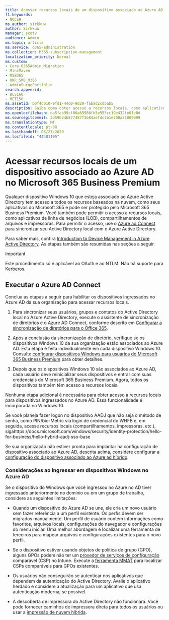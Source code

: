 ```yaml
---
title: Acessar recursos locais de um dispositivo associado ao Azure AD no Microsoft 365 Business
f1.keywords:
- NOCSH
ms.author: sirkkuw
author: Sirkkuw
manager: scotv
audience: Admin
ms.topic: article
ms.service: o365-administration
ms.collection: M365-subscription-management
localization_priority: Normal
ms.custom:
- Core_O365Admin_Migration
- MiniMaven
- MSB365
- OKR_SMB_M365
- AdminSurgePortfolio
search.appverid:
- BCS160
- MET150
ms.assetid: b0f4d010-9fd1-44d0-9d20-fabad2cdbab5
description: Saiba como obter acesso a recursos locais, como aplicativos de linha de negócios, compartilhamento de arquivos e impressoras de um dispositivo Windows 10 associado ao Azure Active Directory.
ms.openlocfilehash: da5fab99cf00a65986fb5e555cc19e432fe0fe8d
ms.sourcegitcommit: 2d59b24b877487f3b84aefdc7b1e200a21009999
ms.translationtype: MT
ms.contentlocale: pt-BR
ms.lasthandoff: 05/27/2020
ms.locfileid: "44401105"
---
```

# <a name="access-on-premises-resources-from-an-azure-ad-joined-device-in-microsoft-365-business-premium"></a>Acessar recursos locais de um dispositivo associado ao Azure AD no Microsoft 365 Business Premium

Qualquer dispositivo Windows 10 que esteja associado ao Azure Active Directory tem acesso a todos os recursos baseados na nuvem, como seus aplicativos do Microsoft 365 e pode ser protegido pelo Microsoft 365 Business Premium. Você também pode permitir o acesso a recursos locais, como aplicativos de linha de negócios (LOB), compartilhamentos de arquivos e impressoras. Para permitir o acesso, use o [Azure ad Connect](https://docs.microsoft.com/azure/active-directory/connect/active-directory-aadconnect) para sincronizar seu Active Directory local com o Azure Active Directory. 

Para saber mais, confira [Introduction to Device Management in Azure Active Directory](https://docs.microsoft.com/azure/active-directory/device-management-introduction).
As etapas também são resumidas nas seções a seguir.

> [!IMPORTANT]
> Este procedimento só é aplicável ao OAuth e ao NTLM. Não há suporte para Kerberos.
 
## <a name="run-azure-ad-connect"></a>Executar o Azure AD Connect

Conclua as etapas a seguir para habilitar os dispositivos ingressados no Azure AD da sua organização para acessar recursos locais.
  
1. Para sincronizar seus usuários, grupos e contatos do Active Directory local no Azure Active Directory, execute o assistente de sincronização de diretórios e o Azure AD Connect, conforme descrito em [Configurar a sincronização de diretórios para o Office 365](https://docs.microsoft.com/office365/enterprise/set-up-directory-synchronization).
    
2. Após a conclusão da sincronização de diretório, verifique se os dispositivos Windows 10 da sua organização estão associados ao Azure AD. Esta etapa é feita individualmente em cada dispositivo Windows 10. Consulte [configurar dispositivos Windows para usuários do Microsoft 365 Business Premium](set-up-windows-devices.md) para obter detalhes. 
    
3. Depois que os dispositivos Windows 10 são associados ao Azure AD, cada usuário deve reinicializar seus dispositivos e entrar com suas credenciais do Microsoft 365 Business Premium. Agora, todos os dispositivos também têm acesso a recursos locais.
    
Nenhuma etapa adicional é necessária para obter acesso a recursos locais para dispositivos ingressados no Azure AD. Essa funcionalidade é incorporada no Windows 10. 

Se você planeja fazer logon no dispositivo AADJ que não seja o método de senha, como PIN/bio-Metric via login de credencial do WHFB e, em seguida, acesse recursos locais (compartilhamentos, impressoras. etc.), sigahttps://docs.microsoft.com/windows/security/identity-protection/hello-for-business/hello-hybrid-aadj-sso-base
  
Se sua organização não estiver pronta para implantar na configuração de dispositivo associado ao Azure AD, descrita acima, considere configurar a [configuração do dispositivo associado ao Azure ad híbrido](manage-windows-devices.md).
  
### <a name="considerations-when-you-join-windows-devices-to-azure-ad"></a>Considerações ao ingressar em dispositivos Windows no Azure AD

Se o dispositivo do Windows que você ingressou no Azure no AD tiver ingressado anteriormente no domínio ou em um grupo de trabalho, considere as seguintes limitações:
  
- Quando um dispositivo do Azure AD se une, ele cria um novo usuário sem fazer referência a um perfil existente. Os perfis devem ser migrados manualmente. Um perfil de usuário contém informações como favoritos, arquivos locais, configurações do navegador e configurações do menu iniciar. Uma melhor abordagem é localizar uma ferramenta de terceiros para mapear arquivos e configurações existentes para o novo perfil.

- Se o dispositivo estiver usando objetos de política de grupo (GPO), alguns GPOs podem não ter um [provedor de serviços de configuração](https://docs.microsoft.com/windows/configuration/provisioning-packages/how-it-pros-can-use-configuration-service-providers) comparável (CSP) no Intune. Execute a [ferramenta MMAT](https://www.microsoft.com/download/details.aspx?id=45520) para localizar CSPs comparáveis para GPOs existentes.

- Os usuários não conseguirão se autenticar nos aplicativos que dependem da autenticação do Active Directory. Avalie o aplicativo herdado e considere a atualização para um aplicativo que usa autenticação moderna, se possível.

- A descoberta de impressora do Active Directory não funcionará. Você pode fornecer caminhos de impressora direta para todos os usuários ou usar a [impressão de nuvem híbrida](https://docs.microsoft.com/windows-server/administration/hybrid-cloud-print/hybrid-cloud-print-deploy).

